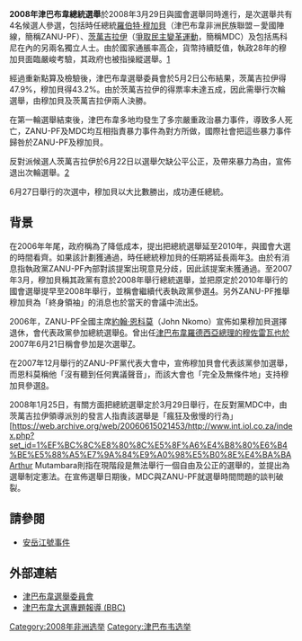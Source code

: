 **2008年津巴布韋總統選舉**於2008年3月29日與國會選舉同時進行，是次選舉共有4名候選人參選，包括時任總統[羅伯特·穆加貝](https://zh.wikipedia.org/wiki/羅伯特·穆加貝 "wikilink")（津巴布韋非洲民族聯盟－愛國陣線，簡稱ZANU-PF）、[茨萬吉拉伊](../Page/摩根·茨万吉拉伊.md "wikilink")（[爭取民主變革運動](https://zh.wikipedia.org/wiki/爭取民主變革運動 "wikilink")，簡稱MDC）及包括馬科尼在內的另兩名獨立人士。由於國家通脹率高企，貨幣持續貶值，執政28年的穆加貝面臨嚴峻考驗，其政府也被指操縱選舉。[1](http://edition.cnn.com/2008/WORLD/africa/03/23/zimbabwe.elections/index.html)

經過重新點算及檢驗後，津巴布韋選舉委員會於5月2日公布結果，茨萬吉拉伊得47.9%，穆加貝得43.2%。由於茨萬吉拉伊的得票率未達五成，因此需舉行次輪選舉，由穆加貝及茨萬吉拉伊兩人決勝。

在第一輪選舉結束後，津巴布韋多地均發生了多宗嚴重政治暴力事件，導致多人死亡，ZANU-PF及MDC均互相指責暴力事件為對方所做，國際社會把這些暴力事件歸咎於ZANU-PF及穆加貝。

反對派候選人茨萬吉拉伊於6月22日以選舉欠缺公平公正，及帶來暴力為由，宣佈退出次輪選舉。[2](http://news.bbc.co.uk/2/hi/africa/7467990.stm)

6月27日舉行的次選中，穆加貝以大比數勝出，成功連任總統。

## 背景

在2006年年尾，政府稱為了降低成本，提出把總統選舉延至2010年，與國會大選的時間看齊。如果該計劃獲通過，時任總統穆加貝的任期將延長兩年[3](http://www.irinnews.org/report.aspx?reportid=62530)。由於有消息指執政黨ZANU-PF內部對該提案出現意見分歧，因此該提案未獲通過。至2007年3月，穆加貝稱其政黨有意於2008年舉行總統選舉，並把原定於2010年舉行的國會選舉提早至2008年舉行，並稱會繼續代表執政黨參選[4](https://web.archive.org/web/20060615021453/http://www.int.iol.co.za/index.php?set_id=1。至2007年3月30日，ZANU-PF中央委員會宣佈派出穆加貝參加總統選舉，而新一屆總統任期也由6年縮短至5年，而國會選舉也定於2008年舉行%5Bhttp://www.smh.com.au/news/World/Zimbabwes-Mugabe-to-stand-in-2008-poll/2007/03/31/1174761793434.html)。另外ZANU-PF推舉穆加貝為「終身領袖」的消息也於當天的會議中流出[5](http://www.irinnews.org/Report.aspx?ReportId=73493)。

2006年，ZANU-PF全國主席[約翰·恩科莫](https://zh.wikipedia.org/wiki/約翰·恩科莫 "wikilink")（John Nkomo）宣佈如果穆加貝選擇退休，會代表政黨參加總統選舉[6](http://www.voanews.com/english/archive/2006-11/2006-11-27-voa28.cfm?CFID=246426970&CFTOKEN=41438307)。曾出任[津巴布韋羅德西亞總理的](https://zh.wikipedia.org/wiki/津巴布韋羅德西亞 "wikilink")[穆佐雷瓦也於](../Page/埃布尔·穆佐雷瓦.md "wikilink")2007年6月21日稱會參加是次選舉[7](http://allafrica.com/stories/200706210837.html)。

在2007年12月舉行的ZANU-PF黨代表大會中，宣佈穆加貝會代表該黨參加選舉，而恩科莫稱他「沒有聽到任何異議聲音」，而該大會也「完全及無條件地」支持穆加貝參選[8](http://news.bbc.co.uk/2/hi/africa/7142758.stm)。

2008年1月25日，有關方面把總統選舉定於3月29日舉行，在反對黨MDC中，由茨萬吉拉伊領導派別的發言人指責該選舉是「瘋狂及傲慢的行為」\[<https://web.archive.org/web/20060615021453/http://www.int.iol.co.za/index.php?set_id=1%EF%BC%8C%E8%80%8C%E5%8F%A6%E4%B8%80%E6%B4%BE%E5%88%A5%E7%9A%84%E9%A0%98%E5%B0%8E%E4%BA%BAArthur> Mutambara則指在現階段是無法舉行一個自由及公正的選舉的，並提出為選舉制定憲法。在宣佈選舉日期後，MDC與ZANU-PF就選舉時間問題的談判破裂。

## 請參閱

  - [安岳江號事件](../Page/安岳江號事件.md "wikilink")

## 外部連結

  - [津巴布韋選舉委員會](https://web.archive.org/web/20080601201234/http://www.zimbabweelectoralcommission.org/)
  - [津巴布韋大選專題報導 (BBC)](http://news.bbc.co.uk/2/hi/in_depth/africa/2008/zimbabwe/default.stm)

[Category:2008年非洲选举](https://zh.wikipedia.org/wiki/Category:2008年非洲选举 "wikilink") [Category:津巴布韦选举](https://zh.wikipedia.org/wiki/Category:津巴布韦选举 "wikilink")